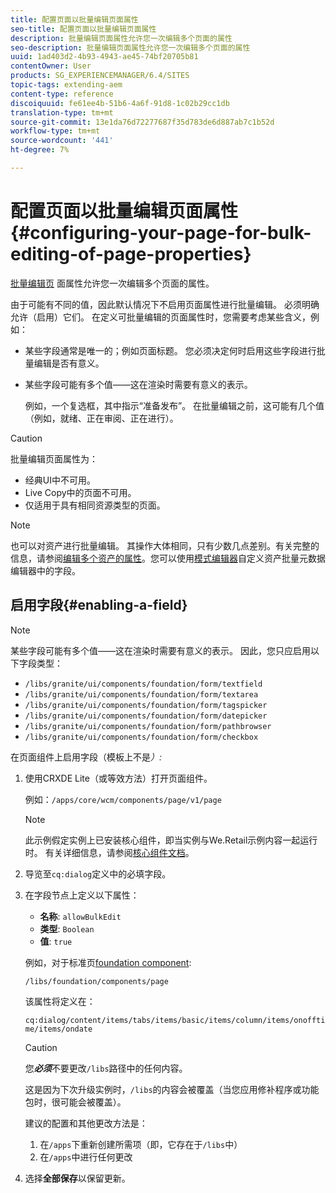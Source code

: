 ```yaml
---
title: 配置页面以批量编辑页面属性
seo-title: 配置页面以批量编辑页面属性
description: 批量编辑页面属性允许您一次编辑多个页面的属性
seo-description: 批量编辑页面属性允许您一次编辑多个页面的属性
uuid: 1ad403d2-4b93-4943-ae45-74bf20705b81
contentOwner: User
products: SG_EXPERIENCEMANAGER/6.4/SITES
topic-tags: extending-aem
content-type: reference
discoiquuid: fe61ee4b-51b6-4a6f-91d8-1c02b29cc1db
translation-type: tm+mt
source-git-commit: 13e1da76d72277687f35d783de6d887ab7c1b52d
workflow-type: tm+mt
source-wordcount: '441'
ht-degree: 7%

---
```



# 配置页面以批量编辑页面属性{#configuring-your-page-for-bulk-editing-of-page-properties}

[批量编辑页](/help/sites-authoring/editing-page-properties.md#from-the-sites-console-multiple-pages) 面属性允许您一次编辑多个页面的属性。

由于可能有不同的值，因此默认情况下不启用页面属性进行批量编辑。 必须明确允许（启用）它们。 在定义可批量编辑的页面属性时，您需要考虑某些含义，例如：

* 某些字段通常是唯一的；例如页面标题。 您必须决定何时启用这些字段进行批量编辑是否有意义。
* 某些字段可能有多个值——这在渲染时需要有意义的表示。

   例如，一个复选框，其中指示“准备发布”。 在批量编辑之前，这可能有几个值（例如，就绪、正在审阅、正在进行）。

>[!CAUTION]
>
>批量编辑页面属性为：
>
>* 经典UI中不可用。
>* Live Copy中的页面不可用。
>* 仅适用于具有相同资源类型的页面。

>



>[!NOTE]
>
>也可以对资产进行批量编辑。 其操作大体相同，只有少数几点差别。有关完整的信息，请参阅[编辑多个资产的属性](/help/assets/managing-multiple-assets.md)。您可以使用[模式编辑器](/help/assets/metadata-schemas.md)自定义资产批量元数据编辑器中的字段。

## 启用字段{#enabling-a-field}

>[!NOTE]
>
>某些字段可能有多个值——这在渲染时需要有意义的表示。 因此，您只应启用以下字段类型：
>
>* `/libs/granite/ui/components/foundation/form/textfield`
>* `/libs/granite/ui/components/foundation/form/textarea`
>* `/libs/granite/ui/components/foundation/form/tagspicker`
>* `/libs/granite/ui/components/foundation/form/datepicker`
>* `/libs/granite/ui/components/foundation/form/pathbrowser`
>* `/libs/granite/ui/components/foundation/form/checkbox`

>



在页面组件上启用字段（模板上不是&#x200B;*）:*

1. 使用CRXDE Lite（或等效方法）打开页面组件。

   例如：`/apps/core/wcm/components/page/v1/page`

   >[!NOTE]
   >
   >此示例假定实例上已安装核心组件，即当实例与We.Retail示例内容一起运行时。 有关详细信息，请参阅[核心组件文档](https://docs.adobe.com/content/help/zh-Hans/experience-manager-core-components/using/introduction.html)。

1. 导览至`cq:dialog`定义中的必填字段。
1. 在字段节点上定义以下属性：

   * **名称**: `allowBulkEdit`
   * **类型**: `Boolean`
   * **值**:  `true`

   例如，对于标准页[foundation component](/help/sites-authoring/default-components-foundation.md):

   `/libs/foundation/components/page`

   该属性将定义在：

   `cq:dialog/content/items/tabs/items/basic/items/column/items/onofftime/items/ondate`

   >[!CAUTION]
   >
   >您&#x200B;***必须***&#x200B;不要更改`/libs`路径中的任何内容。
   >
   >这是因为下次升级实例时，`/libs`的内容会被覆盖（当您应用修补程序或功能包时，很可能会被覆盖）。
   >
   >建议的配置和其他更改方法是：
   >
   >    1. 在`/apps`下重新创建所需项（即，它存在于`/libs`中）
   >    1. 在`/apps`中进行任何更改


1. 选择&#x200B;**全部保存**&#x200B;以保留更新。

